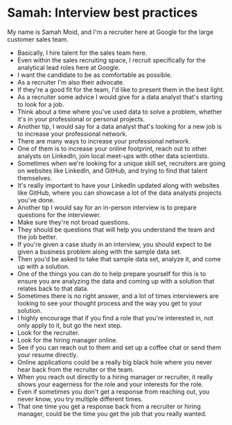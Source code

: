 # Samah: Interview best practices

My name is Samah Moid, and I'm a recruiter here at Google for the large customer sales team.

- Basically, I hire talent for the sales team here.
- Even within the sales recruiting space, I recruit specifically for the analytical lead roles here at Google.
- I want the candidate to be as comfortable as possible.
- As a recruiter I'm also their advocate.
- If they're a good fit for the team, I'd like to present them in the best light.
- As a recruiter some advice I would give for a data analyst that's starting to look for a job.
- Think about a time where you've used data to solve a problem, whether it's in your professional or personal projects.
- Another tip, I would say for a data analyst that's looking for a new job is to increase your professional network.
- There are many ways to increase your professional network.
- One of them is to increase your online footprint, reach out to other analysts on LinkedIn, join local meet-ups with other data scientists.
- Sometimes when we're looking for a unique skill set, recruiters are going on websites like LinkedIn, and GitHub, and trying to find that talent themselves.
- It's really important to have your LinkedIn updated along with websites like GitHub, where you can showcase a lot of the data analysts projects you've done.
- Another tip I would say for an in-person interview is to prepare questions for the interviewer.
- Make sure they're not broad questions.
- They should be questions that will help you understand the team and the job better.
- If you're given a case study in an interview, you should expect to be given a business problem along with the sample data set.
- Then you'd be asked to take that sample data set, analyze it, and come up with a solution.
- One of the things you can do to help prepare yourself for this is to ensure you are analyzing the data and coming up with a solution that relates back to that data.
- Sometimes there is no right answer, and a lot of times interviewers are looking to see your thought process and the way you get to your solution.
- I highly encourage that if you find a role that you're interested in, not only apply to it, but go the next step.
- Look for the recruiter.
- Look for the hiring manager online.
- See if you can reach out to them and set up a coffee chat or send them your resume directly.
- Online applications could be a really big black hole where you never hear back from the recruiter or the team.
- When you reach out directly to a hiring manager or recruiter, it really shows your eagerness for the role and your interests for the role.
- Even if sometimes you don't get a response from reaching out, you never know, you try multiple different times.
- That one time you get a response back from a recruiter or hiring manager, could be the time you get the job that you really wanted.
